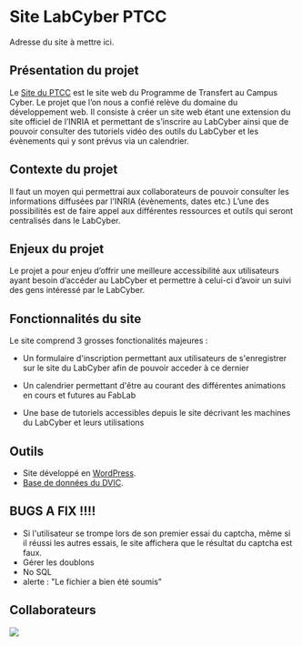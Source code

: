 # Site LabCyber PTCC

Adresse du site à mettre ici.

## Présentation du projet

Le [Site du PTCC](ptcc.fr) est le site web du Programme de Transfert au Campus Cyber. Le projet que l’on nous a confié relève du domaine du développement web. Il consiste à créer un site web étant une extension du site officiel de l’INRIA et permettant de s’inscrire au LabCyber ainsi que de pouvoir consulter des tutoriels vidéo des outils du LabCyber et les évènements qui y sont prévus via un calendrier.  

## Contexte du projet

Il faut un moyen qui permettrai aux collaborateurs de pouvoir consulter les informations diffusées par l'INRIA (évènements, dates etc.) L’une des possibilités est de faire appel aux différentes ressources et outils qui seront centralisés dans le LabCyber. 

## Enjeux du projet

Le projet a pour enjeu d’offrir une meilleure accessibilité aux utilisateurs ayant besoin d’accéder au LabCyber et permettre à celui-ci d’avoir un suivi des gens intéressé par le LabCyber.

## Fonctionnalités du site

Le site comprend 3 grosses fonctionalités majeures : 

- Un formulaire d'inscription permettant aux utilisateurs de s'enregistrer sur le site du LabCyber afin de pouvoir acceder à ce dernier

- Un calendrier permettant d'être au courant des différentes animations en cours et futures au FabLab

- Une base de tutoriels accessibles depuis le site décrivant les machines du LabCyber et leurs utilisations

## Outils 

- Site développé en [WordPress](https://fr.wordpress.org/).
- [Base de données du DVIC](https://dvic.devinci.fr/knowledge-base ).

## BUGS A FIX ‼️‼️
- Si l'utilisateur se trompe lors de son premier essai du captcha, même si il réussi les autres essais, le site affichera que le résultat du captcha est faux.
- Gérer les doublons 
- No SQL
- alerte : "Le fichier a bien été soumis"

## Collaborateurs

<a href="https://github.com/noamerey/Projet-dev/graphs/contributors">
  <img src="https://contrib.rocks/image?repo=noamerey/Projet-dev" />
</a>


